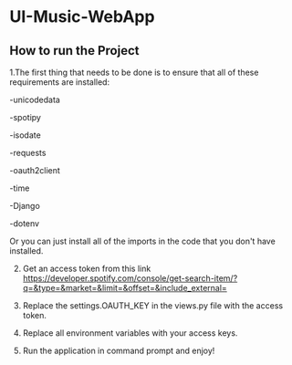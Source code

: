 # UI-Music-WebApp

## How to run the Project

1.The first thing that needs to be done is to ensure that all of these requirements are installed:

-unicodedata

-spotipy

-isodate

-requests

-oauth2client

-time

-Django

-dotenv

Or you can just install all of the imports in the code that you don't have installed.

2. Get an access token from this link https://developer.spotify.com/console/get-search-item/?q=&type=&market=&limit=&offset=&include_external=
 
3. Replace the settings.OAUTH_KEY in the views.py file with the access token. 

4. Replace all environment variables with your access keys.

5. Run the application in command prompt and enjoy!

